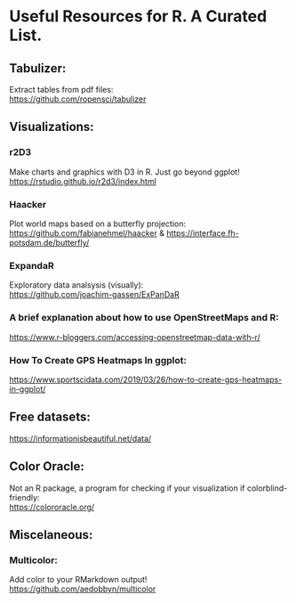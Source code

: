 # Useful Resources for R. A Curated List.

## Tabulizer:
Extract tables from pdf files:  
https://github.com/ropensci/tabulizer

## Visualizations:

### r2D3
Make charts and graphics with D3 in R. Just go beyond ggplot!  
https://rstudio.github.io/r2d3/index.html

### Haacker
Plot world maps based on a butterfly projection:   
https://github.com/fabianehmel/haacker & https://interface.fh-potsdam.de/butterfly/

### ExpandaR
Exploratory data analsysis (visually):  
https://github.com/joachim-gassen/ExPanDaR

### A brief explanation about how to use OpenStreetMaps and R:  
https://www.r-bloggers.com/accessing-openstreetmap-data-with-r/

### How To Create GPS Heatmaps In ggplot:  
https://www.sportscidata.com/2019/03/26/how-to-create-gps-heatmaps-in-ggplot/

## Free datasets:

https://informationisbeautiful.net/data/

## Color Oracle:
Not an R package, a program for checking if your visualization if colorblind-friendly:  
https://colororacle.org/

## Miscelaneous:

### Multicolor:
Add color to your RMarkdown output!  
https://github.com/aedobbyn/multicolor
